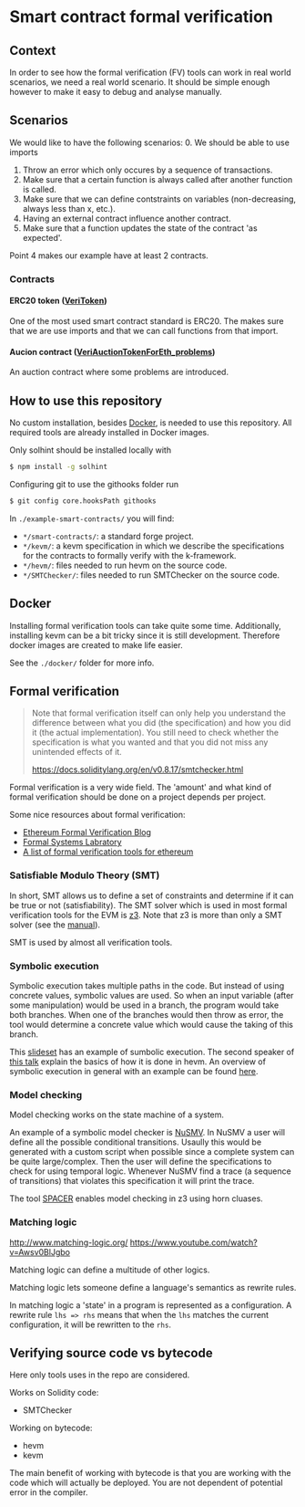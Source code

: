 # Smart contract formal verification

## Context

In order to see how the formal verification (FV) tools can work in real world scenarios, we need a real world scenario. It should be simple enough however to make it easy to debug and analyse manually.

## Scenarios

We would like to have the following scenarios: 0. We should be able to use imports

1. Throw an error which only occures by a sequence of transactions.
2. Make sure that a certain function is always called after another function is called.
3. Make sure that we can define contstraints on variables (non-decreasing, always less than x, etc.).
4. Having an external contract influence another contract.
5. Make sure that a function updates the state of the contract 'as expected'.

Point 4 makes our example have at least 2 contracts.

### Contracts

#### ERC20 token ([VeriToken](./example-smart-contracts/smart-contracts/src/VeriToken.sol))

One of the most used smart contract standard is ERC20. The makes sure that we are use imports and that we can call functions from that import.

#### Aucion contract ([VeriAuctionTokenForEth_problems](./example-smart-contracts/smart-contracts/src/VeriAuctionTokenForEth_problems.sol))

An auction contract where some problems are introduced.

## How to use this repository

No custom installation, besides [Docker](https://docs.docker.com/get-docker/), is needed to use this repository. All required tools are already installed in Docker images.

Only solhint should be installed locally with

```bash
$ npm install -g solhint
```

Configuring git to use the githooks folder run

```bash
$ git config core.hooksPath githooks
```

In `./example-smart-contracts/` you will find:

- `*/smart-contracts/`: a standard forge project.
- `*/kevm/`: a kevm specification in which we describe the specifications for the contracts to formally verify with the k-framework.
- `*/hevm/`: files needed to run hevm on the source code.
- `*/SMTChecker/`: files needed to run SMTChecker on the source code.

## Docker

Installing formal verification tools can take quite some time. Additionally, installing kevm can be a bit tricky since it is still development. Therefore docker images are created to make life easier.

See the `./docker/` folder for more info.

## Formal verification

> Note that formal verification itself can only help you understand the difference between what you did (the specification) and how you did it (the actual implementation). You still need to check whether the specification is what you wanted and that you did not miss any unintended effects of it.
>
> https://docs.soliditylang.org/en/v0.8.17/smtchecker.html

Formal verification is a very wide field. The 'amount' and what kind of formal verification should be done on a project depends per project.

Some nice resources about formal verification:

- [Ethereum Formal Verification Blog](https://fv.ethereum.org/)
- [Formal Systems Labratory](https://fsl.cs.illinois.edu/)
- [A list of formal verification tools for ethereum](https://github.com/leonardoalt/ethereum_formal_verification_overview)

### Satisfiable Modulo Theory (SMT)

In short, SMT allows us to define a set of constraints and determine if it can be true or not (satisfiability). The SMT solver which is used in most formal verification tools for the EVM is [z3](https://github.com/Z3Prover/z3). Note that z3 is more than only a SMT solver (see the [manual](https://microsoft.github.io/z3guide/)).

SMT is used by almost all verification tools.

### Symbolic execution

Symbolic execution takes multiple paths in the code. But instead of using concrete values, symbolic values are used. So when an input variable (after some manipulation) would be used in a branch, the program would take both branches. When one of the branches would then throw as error, the tool would determine a concrete value which would cause the taking of this branch.

This [slideset](https://www-verimag.imag.fr/~mounier/Enseignement/Software_Security/ConcolicExecution.pdf#page=32) has an example of sumbolic execution.
The second speaker of [this talk](https://youtu.be/RunMhlTtdKw?t=2033) explain the basics of how it is done in hevm.
An overview of symbolic execution in general with an example can be found [here](https://www.youtube.com/watch?v=wOO5jpoFIss).

### Model checking

Model checking works on the state machine of a system.

An example of a symbolic model checker is [NuSMV](https://nusmv.fbk.eu/). In NuSMV a user will define all the possible conditional transitions. Usaully this would be generated with a custom script when possible since a complete system can be quite large/complex. Then the user will define the specifications to check for using temporal logic. Whenever NuSMV find a trace (a sequence of transitions) that violates this specification it will print the trace.

The tool [SPACER](https://arieg.bitbucket.io/pdf/synasc2019.pdfß) enables model checking in z3 using horn cluases.

### Matching logic

http://www.matching-logic.org/
https://www.youtube.com/watch?v=Awsv0BlJgbo

Matching logic can define a multitude of other logics.

Matching logic lets someone define a language's semantics as rewrite rules.

In matching logic a 'state' in a program is represented as a configuration. A rewrite rule `lhs => rhs` means that when the `lhs` matches the current configuration, it will be rewritten to the `rhs`.

## Verifying source code vs bytecode

Here only tools uses in the repo are considered.

Works on Solidity code:

- SMTChecker

Working on bytecode:

- hevm
- kevm

The main benefit of working with bytecode is that you are working with the code which will actually be deployed. You are not dependent of potential error in the compiler.
